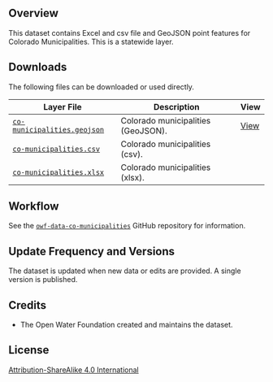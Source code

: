 ## Overview ##

This dataset contains Excel and csv file and GeoJSON point features for Colorado Municipalities.
This is a statewide layer.

## Downloads ##

The following files can be downloaded or used directly.

| **Layer File** | **Description** | **View** |
| -- | -- | -- |
| [`co-municipalities.geojson`](co-municipalities.geojson) | Colorado municipalities (GeoJSON). | [View](https://gavinr.github.io/geojson-viewer/?url=https://data.openwaterfoundation.org/state/co/owf/municipalities/co-municipalities.geojson) |
| [`co-municipalities.csv`](co-municipalities.csv) | Colorado municipalities (csv). | |
| [`co-municipalities.xlsx`](co-municipalities.xlsx) | Colorado municipalities (xlsx). | |

## Workflow ##

See the [`owf-data-co-municipalities`](https://github.com/OpenWaterFoundation/owf-data-co-municipalities)
GitHub repository for information.

## Update Frequency and Versions ##

The dataset is updated when new data or edits are provided.
A single version is published.

## Credits ##

* The Open Water Foundation created and maintains the dataset.

## License ##

[Attribution-ShareAlike 4.0 International](https://creativecommons.org/licenses/by-sa/4.0/)

